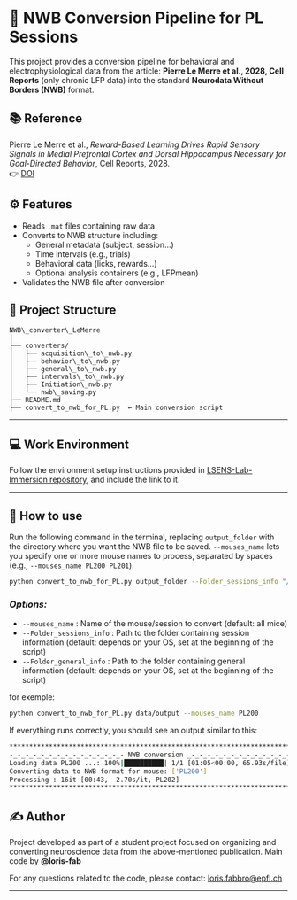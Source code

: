 
# 🧠 NWB Conversion Pipeline for PL Sessions

This project provides a conversion pipeline for behavioral and electrophysiological data from the article: **Pierre Le Merre et al., 2028, Cell Reports** (only chronic LFP data) into the standard **Neurodata Without Borders (NWB)** format.

## 📚 Reference

Pierre Le Merre et al., *Reward-Based Learning Drives Rapid Sensory
Signals in Medial Prefrontal Cortex and Dorsal
Hippocampus Necessary for Goal-Directed Behavior*, Cell Reports, 2028.  
👉 [DOI](https://pubmed.ncbi.nlm.nih.gov/29249287/)



## ⚙️ Features

- Reads `.mat` files containing raw data
- Converts to NWB structure including:
  - General metadata (subject, session…)
  - Time intervals (e.g., trials)
  - Behavioral data (licks, rewards…)
  - Optional analysis containers (e.g., LFPmean)
- Validates the NWB file after conversion



## 📁 Project Structure

```
NWB\_converter\_LeMerre
│
├── converters/
│   ├── acquisition\_to\_nwb.py
│   ├── behavior\_to\_nwb.py
│   ├── general\_to\_nwb.py
│   ├── intervals\_to\_nwb.py
│   ├── Initiation\_nwb.py
│   └── nwb\_saving.py
├── README.md
├── convert_to_nwb_for_PL.py  ← Main conversion script
````

---

## 💻 Work Environment

Follow the environment setup instructions provided in [LSENS-Lab-Immersion repository](https://github.com/loris-fab/LSENS-Lab-Immersion.git), and include the link to it.

---

## 🧩 How to use

Run the following command in the terminal, replacing `output_folder` with the directory where you want the NWB file to be saved.
`--mouses_name` lets you specify one or more mouse names to process, separated by spaces (e.g., `--mouses_name PL200 PL201`).

```bash
python convert_to_nwb_for_PL.py output_folder --Folder_sessions_info "/Volumes/Petersen-Lab/.../Chronic_LFPs_Preprocessed" --Folder_general_info "/Volumes/Petersen-Lab/.../processed_data" --mouses_name PL200 PL201 (...)
```

### *Options:*
* `--mouses_name` : Name of the mouse/session to convert (default: all mice)
* `--Folder_sessions_info` : Path to the folder containing session information
  (default: depends on your OS, set at the beginning of the script)
* `--Folder_general_info` : Path to the folder containing general information
  (default: depends on your OS, set at the beginning of the script)

for exemple: 
```bash
python convert_to_nwb_for_PL.py data/output --mouses_name PL200
```
If everything runs correctly, you should see an output similar to this:

```bash
**************************************************************************
-_-_-_-_-_-_-_-_-_-_-_-_-_-_- NWB conversion _-_-_-_-_-_-_-_-_-_-_-_-_-_-_
Loading data PL200 ...: 100%|██████████| 1/1 [01:05<00:00, 65.93s/file]
Converting data to NWB format for mouse: ['PL200']
Processing : 16it [00:43,  2.70s/it, PL202]                      
**************************************************************************
```

## ✍️ Author

Project developed as part of a student project focused on organizing and converting neuroscience data from the above-mentioned publication.
Main code by **@loris-fab**

For any questions related to the code, please contact: loris.fabbro@epfl.ch


---


